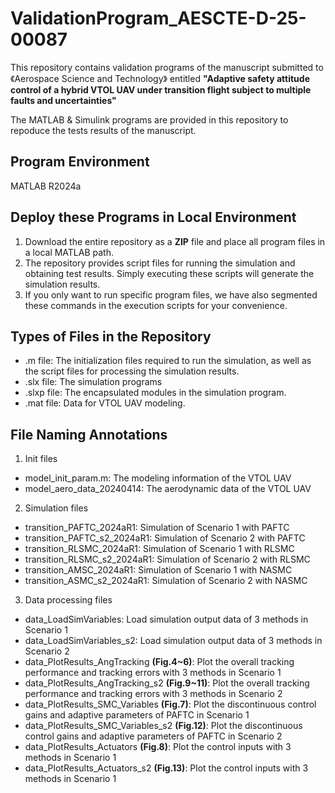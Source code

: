 # ValidationProgram_AESCTE-D-25-00087
This repository contains validation programs of the manuscript submitted to 《Aerospace Science and Technology》 entitled **"Adaptive safety attitude control of a hybrid VTOL UAV under transition flight subject to multiple faults and uncertainties"**

The MATLAB & Simulink programs are provided in this repository to repoduce the tests results of the manuscript.

## Program Environment
MATLAB R2024a

## Deploy these Programs in Local Environment
1. Download the entire repository as a **ZIP** file and place all program files in a local MATLAB path.  
2. The repository provides script files for running the simulation and obtaining test results. Simply executing these scripts will generate the simulation results.  
3. If you only want to run specific program files, we have also segmented these commands in the execution scripts for your convenience.

## Types of Files in the Repository
- .m file: The initialization files required to run the simulation, as well as the script files for processing the simulation results.
- .slx file: The simulation programs
- .slxp file: The encapsulated modules in the simulation program.
- .mat file: Data for VTOL UAV modeling.

## File Naming Annotations
1. Init files
- model_init_param.m: The modeling information of the VTOL UAV
- model_aero_data_20240414: The aerodynamic data of the VTOL UAV

2. Simulation files
- transition_PAFTC_2024aR1: Simulation of Scenario 1 with PAFTC
- transition_PAFTC_s2_2024aR1: Simulation of Scenario 2 with PAFTC
- transition_RLSMC_2024aR1: Simulation of Scenario 1 with RLSMC
- transition_RLSMC_s2_2024aR1: Simulation of Scenario 2 with RLSMC
- transition_AMSC_2024aR1: Simulation of Scenario 1 with NASMC
- transition_ASMC_s2_2024aR1: Simulation of Scenario 2 with NASMC


3. Data processing files
- data_LoadSimVariables: Load simulation output data of 3 methods in Scenario 1
- data_LoadSimVariables_s2: Load simulation output data of 3 methods in Scenario 2
- data_PlotResults_AngTracking **(Fig.4~6)**: Plot the overall tracking performance and tracking errors with 3 methods in Scenario 1
- data_PlotResults_AngTracking_s2 **(Fig.9~11)**: Plot the overall tracking performance and tracking errors with 3 methods in Scenario 2
- data_PlotResults_SMC_Variables **(Fig.7)**: Plot the discontinuous control gains and adaptive parameters of PAFTC in Scenario 1
- data_PlotResults_SMC_Variables_s2 **(Fig.12)**: Plot the discontinuous control gains and adaptive parameters of PAFTC in Scenario 2
- data_PlotResults_Actuators **(Fig.8)**: Plot the control inputs with 3 methods in Scenario 1
- data_PlotResults_Actuators_s2 **(Fig.13)**: Plot the control inputs with 3 methods in Scenario 1
